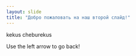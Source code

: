 ```yaml
---
layout: slide
title: "Добро пожаловать на наш второй слайд!"
---
```

kekus cheburekus 

Use the left arrow to go back!

